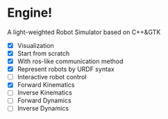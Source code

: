 # Engine!
A light-weighted Robot Simulator based on C++&GTK
- [x] Visualization
- [x] Start from scratch
- [x] With ros-like communication method
- [x] Represent robots by URDF syntax 
- [ ] Interactive robot control
- [x] Forward Kinematics
- [ ] Inverse Kinematics
- [ ] Forward Dynamics
- [ ] Inverse Dynamics
